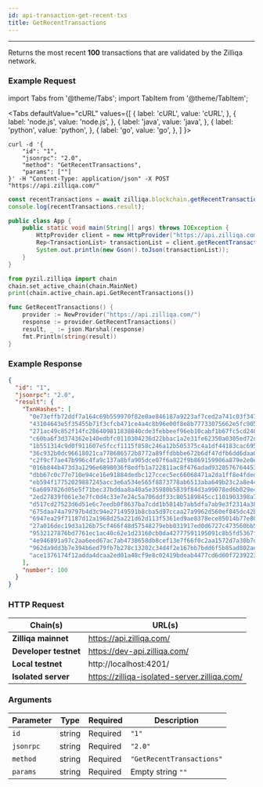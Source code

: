 ```yaml
---
id: api-transaction-get-recent-txs
title: GetRecentTransactions
---
```


---

Returns the most recent **100** transactions that are validated by the Zilliqa network.

### Example Request

import Tabs from '@theme/Tabs';
import TabItem from '@theme/TabItem';

<Tabs
defaultValue="cURL"
values={[
{ label: 'cURL', value: 'cURL', },
{ label: 'node.js', value: 'node.js', },
{ label: 'java', value: 'java', },
{ label: 'python', value: 'python', },
{ label: 'go', value: 'go', },
]
}>

<TabItem value="cURL">

```shell
curl -d '{
    "id": "1",
    "jsonrpc": "2.0",
    "method": "GetRecentTransactions",
    "params": [""]
}' -H "Content-Type: application/json" -X POST "https://api.zilliqa.com/"
```

</TabItem>
<TabItem value="node.js">

```js
const recentTransactions = await zilliqa.blockchain.getRecentTransactions();
console.log(recentTransactions.result);
```

</TabItem>
<TabItem value="java">

```java
public class App {
    public static void main(String[] args) throws IOException {
        HttpProvider client = new HttpProvider("https://api.zilliqa.com");
        Rep<TransactionList> transactionList = client.getRecentTransactions();
        System.out.println(new Gson().toJson(transactionList));
    }
}
```

</TabItem>

<TabItem value="python">

```python
from pyzil.zilliqa import chain
chain.set_active_chain(chain.MainNet)
print(chain.active_chain.api.GetRecentTransactions())
```

</TabItem>

<TabItem value="go">

```go
func GetRecentTransactions() {
	provider := NewProvider("https://api.zilliqa.com/")
	response := provider.GetRecentTransactions()
	result, _ := json.Marshal(response)
	fmt.Println(string(result))
}
```

</TabItem>
</Tabs>

### Example Response

```json
{
  "id": "1",
  "jsonrpc": "2.0",
  "result": {
    "TxnHashes": [
      "0e73effb72ddf7a164c69b559970f82e0ae846187a9223af7ced2a741c03f347",
      "43104643e5f35455b71f3cfcb471ce4a4c8b96e00f8e8b77733075662e5fc905",
      "271ac49c852f14fc286409811838840cde3febbeef96eb10cabf1b67fc5cd248",
      "c60ba6f3d374362e140edbfc0110304236d22bbac1a2e31fe62350a0305ed72d",
      "1b551314c9d0f911607e5fccf1115f858c246a12b505375c4a1df44183cac695",
      "36c932b0dc96618021ca778686572b8772a89ffdbbbe672b6df47dfb6dd6daa0",
      "c2f9cf7ae47b996c4fa9c137a8bfa905dce07f6a822f9b869159906a879e2e0e",
      "016b844b473d3a1296e6898036f8edfb1a722811ac8f476adad9320576764453",
      "dbb67c0c77e710e94ce16e91884dedbc127ccec5ec66068471a2da1ff8e4fded",
      "eb594f17752029887245acc3e6a534e565f8873778ab6513aba649b23c2a8e44",
      "6a6097826d05e5f71bec37bddaa8a40a5e35980b5839f84d3a99078ed6b029e4",
      "2ed27839f061e3e7fc0d4c33e7e24c5a706ddf33c805189845cc1101903398a7",
      "d517cd27523d6d51e6c7eedb0f8637ba7cdd1b5814b7ab5dfa7ab9e3f2314a38",
      "675daa74a79797b4d3c94e27149591b8cba5d97ccaa27a9962d560ef845dc42b",
      "6947ea29f71187d12a1968d25a221d62d113f5361ed9ae8378ece85014b77e80",
      "27a016dec19d3a126b75cf466f48d57548279ebb031917ed0d6727c473560bb5",
      "9532127876bd7761ec1ac40c62e1d23160cb0da42777591195091c8b5fd5367f",
      "4e946891a97c2aa6eed67ac7ab4738658db8cef13e7f66f0c2aa1572d7a30b7e",
      "962da9dd3b7e394b6ed79fb7b278c13202c34d4f2e167bb7bdd6f5b85ad802ae",
      "ace1376174f12adda4dcaa2ed01a48cf9e8c02419bdeab4477cd6d60f7239223"
    ],
    "number": 100
  }
}
```

### HTTP Request

| Chain(s)              | URL(s)                                       |
| --------------------- | -------------------------------------------- |
| **Zilliqa mainnet**   | https://api.zilliqa.com/                     |
| **Developer testnet** | https://dev-api.zilliqa.com/                 |
| **Local testnet**     | http://localhost:4201/                       |
| **Isolated server**   | https://zilliqa-isolated-server.zilliqa.com/ |

### Arguments

| Parameter | Type   | Required | Description               |
| --------- | ------ | -------- | ------------------------- |
| `id`      | string | Required | `"1"`                     |
| `jsonrpc` | string | Required | `"2.0"`                   |
| `method`  | string | Required | `"GetRecentTransactions"` |
| `params`  | string | Required | Empty string `""`         |
